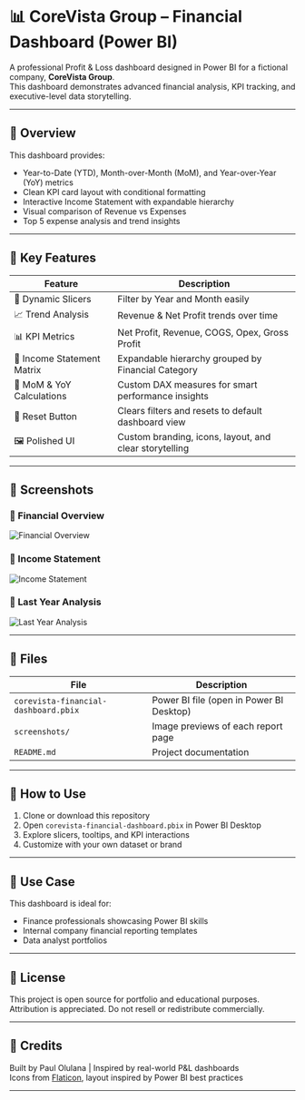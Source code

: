 # 📊 CoreVista Group – Financial Dashboard (Power BI)

A professional Profit & Loss dashboard designed in Power BI for a fictional company, **CoreVista Group**.  
This dashboard demonstrates advanced financial analysis, KPI tracking, and executive-level data storytelling.

---

## 📌 Overview

This dashboard provides:

- Year-to-Date (YTD), Month-over-Month (MoM), and Year-over-Year (YoY) metrics
- Clean KPI card layout with conditional formatting
- Interactive Income Statement with expandable hierarchy
- Visual comparison of Revenue vs Expenses
- Top 5 expense analysis and trend insights

---

## 🧠 Key Features

| Feature                         | Description                                              |
|----------------------------------|----------------------------------------------------------|
| 🔹 Dynamic Slicers               | Filter by Year and Month easily                          |
| 📈 Trend Analysis                | Revenue & Net Profit trends over time                    |
| 📊 KPI Metrics                   | Net Profit, Revenue, COGS, Opex, Gross Profit            |
| 📂 Income Statement Matrix       | Expandable hierarchy grouped by Financial Category       |
| 🧮 MoM & YoY Calculations        | Custom DAX measures for smart performance insights       |
| 🧼 Reset Button                  | Clears filters and resets to default dashboard view      |
| 🖼 Polished UI                   | Custom branding, icons, layout, and clear storytelling   |

---

## 📸 Screenshots

### 🔹 Financial Overview
![Financial Overview](https://github.com/user-attachments/assets/5ccf42ea-2221-49a5-b2f2-2150c671de53)

### 🔹 Income Statement
![Income Statement](https://github.com/user-attachments/assets/f35b54ce-a325-453a-84a7-98d8957f119f)


### 🔹 Last Year Analysis
![Last Year Analysis](https://github.com/user-attachments/assets/0e81e0f0-3e77-40c1-8f53-f26ef4c7e2cc)

---

## 📁 Files

| File                                     | Description                               |
|------------------------------------------|-------------------------------------------|
| `corevista-financial-dashboard.pbix`     | Power BI file (open in Power BI Desktop)  |
| `screenshots/`                           | Image previews of each report page        |
| `README.md`                              | Project documentation                     |

---

## 📂 How to Use

1. Clone or download this repository
2. Open `corevista-financial-dashboard.pbix` in Power BI Desktop
3. Explore slicers, tooltips, and KPI interactions
4. Customize with your own dataset or brand

---

## 💼 Use Case

This dashboard is ideal for:
- Finance professionals showcasing Power BI skills
- Internal company financial reporting templates
- Data analyst portfolios

---

## 📝 License

This project is open source for portfolio and educational purposes.  
Attribution is appreciated. Do not resell or redistribute commercially.

---

## 🙌 Credits

Built by Paul Olulana | Inspired by real-world P&L dashboards  
Icons from [Flaticon](https://www.flaticon.com/), layout inspired by Power BI best practices

---
